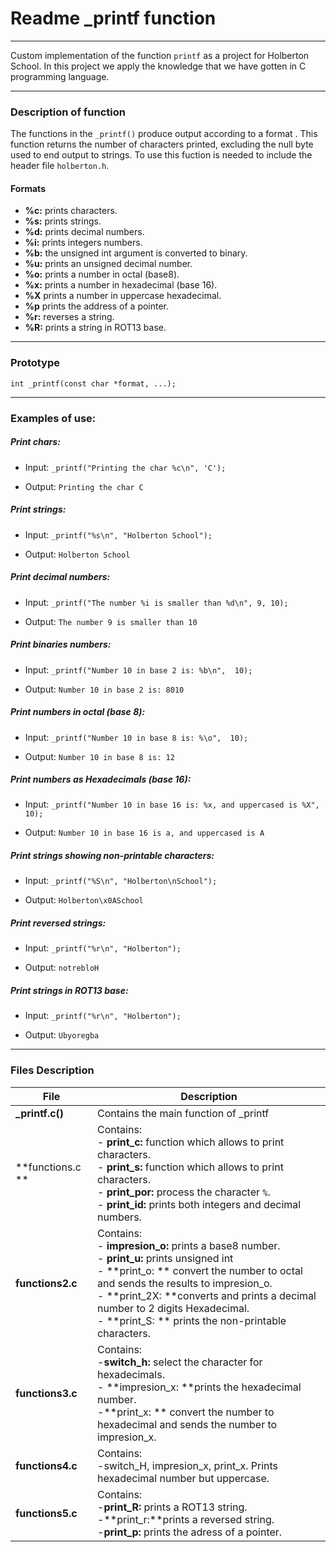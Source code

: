 # Readme _printf function
------------

Custom implementation of the function `printf` as a project for Holberton School. In this project we apply the knowledge that we have gotten  in C programming language.

------------

### Description of function
The functions in the `_printf()`  produce output according to a format . This function returns the number of characters printed, excluding the null byte used to end output to strings. To use this fuction is needed to include the header file `holberton.h`.

#### Formats
* **%c:** prints characters.
* **%s:** prints strings.
* **%d:** prints decimal numbers.
* **%i:** prints integers numbers.
* **%b:** the unsigned int argument is converted to binary.
* **%u:** prints an unsigned decimal number.
* **%o:** prints a number in octal (base8).
* **%x:** prints a number in hexadecimal (base 16).
* **%X** prints a number in uppercase hexadecimal.
* **%p** prints the address of a pointer.
* **%r:** reverses a string.
* **%R:** prints a string in ROT13 base.

------------

### Prototype
`int _printf(const char *format, ...);`

------------
### Examples of use:
##### Print chars:
* Input: `_printf("Printing the char %c\n", 'C');`

* Output: `Printing the char C`

##### Print strings:
* Input: `_printf("%s\n", "Holberton School");`

* Output: `Holberton School`

##### Print decimal numbers:
* Input: `_printf("The number %i is smaller than %d\n", 9, 10);`

* Output: `The number 9 is smaller than 10`

##### Print binaries numbers:
* Input: `_printf("Number 10 in base 2 is: %b\n",  10);`

* Output: `Number 10 in base 2 is: 8010`

##### Print numbers in octal (base 8):
* Input: `_printf("Number 10 in base 8 is: %\o",  10);`

* Output: `Number 10 in base 8 is: 12`

##### Print numbers as Hexadecimals (base 16):
* Input: `_printf("Number 10 in base 16 is: %x, and uppercased is %X",  10);`

* Output: `Number 10 in base 16 is a, and uppercased is A`

##### Print strings showing non-printable characters:
* Input: `_printf("%S\n", "Holberton\nSchool");`

* Output: `Holberton\x0ASchool`

##### Print reversed strings:
* Input: `_printf("%r\n", "Holberton");`

* Output: `notrebloH`

##### Print strings in ROT13 base:
* Input: `_printf("%r\n", "Holberton");`

* Output: `Ubyoregba`

------------
### Files Description
| File  |Description   |
| ------------ | ------------ |
|**_printf.c()**   | Contains the main function of  _printf   |
| **functions.c ** |Contains: <br> -  **print_c:** function which allows to print characters.<br>- **print_s:** function which allows to print characters.<br>- **print_por:** process the character `%`.<br>- **print_id:** prints both integers and decimal numbers.|
|**functions2.c**|Contains:<br>- **impresion_o:** prints a base8 number.<br>- **print_u:** prints unsigned int<br>- **print_o: ** convert the number to octal and sends the results to impresion_o.<br>- **print_2X: **converts and prints a decimal number to 2 digits Hexadecimal.<br>- **print_S: ** prints the non-printable characters. |
|**functions3.c**|Contains:<br>-**switch_h:** select the character for hexadecimals.<br>- **impresion_x: **prints the hexadecimal number.<br>-**print_x: ** convert the number to hexadecimal and sends the number to impresion_x.|
|**functions4.c**|Contains:<br>-switch_H, impresion_x, print_x. Prints hexadecimal number but uppercase.|
|**functions5.c**|Contains:<br>-**print_R:** prints a ROT13 string.<br>-**print_r:**prints a reversed string.<br>-**print_p:** prints the adress of a pointer.|